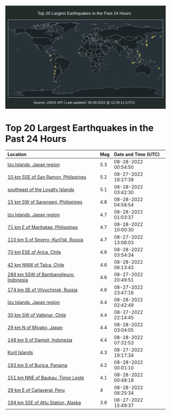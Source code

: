 ![Map](./map.png)

# Top 20 Largest Earthquakes in the Past 24 Hours

| Location | Mag | Date and Time (UTC) |
|:---|:---|:---|
| [Izu Islands, Japan region](https://earthquake.usgs.gov/earthquakes/eventpage/us7000i2zw) | 5.3 | 08-28-2022 00:54:50 |
| [10 km SSE of San Ramon, Philippines](https://earthquake.usgs.gov/earthquakes/eventpage/us7000i2ye) | 5.2 | 08-27-2022 18:27:38 |
| [southeast of the Loyalty Islands](https://earthquake.usgs.gov/earthquakes/eventpage/us7000i30z) | 5.1 | 08-28-2022 03:42:30 |
| [15 km SW of Sarangani, Philippines](https://earthquake.usgs.gov/earthquakes/eventpage/us7000i31d) | 4.8 | 08-28-2022 04:58:54 |
| [Izu Islands, Japan region](https://earthquake.usgs.gov/earthquakes/eventpage/us7000i300) | 4.7 | 08-28-2022 01:03:37 |
| [71 km E of Marihatag, Philippines](https://earthquake.usgs.gov/earthquakes/eventpage/us7000i333) | 4.7 | 08-28-2022 10:00:30 |
| [110 km S of Severo-Kuril’sk, Russia](https://earthquake.usgs.gov/earthquakes/eventpage/us7000i2x1) | 4.7 | 08-27-2022 13:06:03 |
| [70 km ESE of Arica, Chile](https://earthquake.usgs.gov/earthquakes/eventpage/us7000i313) | 4.6 | 08-28-2022 03:54:34 |
| [42 km NNW of Talca, Chile](https://earthquake.usgs.gov/earthquakes/eventpage/us7000i326) | 4.6 | 08-28-2022 06:13:43 |
| [289 km SSW of Bambanglipuro, Indonesia](https://earthquake.usgs.gov/earthquakes/eventpage/us7000i2yv) | 4.6 | 08-27-2022 20:49:51 |
| [174 km SE of Vilyuchinsk, Russia](https://earthquake.usgs.gov/earthquakes/eventpage/us7000i2zl) | 4.6 | 08-27-2022 23:47:16 |
| [Izu Islands, Japan region](https://earthquake.usgs.gov/earthquakes/eventpage/us7000i30q) | 4.4 | 08-28-2022 02:42:49 |
| [30 km SW of Vallenar, Chile](https://earthquake.usgs.gov/earthquakes/eventpage/us7000i2z8) | 4.4 | 08-27-2022 22:14:45 |
| [29 km N of Miyako, Japan](https://earthquake.usgs.gov/earthquakes/eventpage/us7000i30t) | 4.4 | 08-28-2022 03:04:05 |
| [148 km S of Dampit, Indonesia](https://earthquake.usgs.gov/earthquakes/eventpage/us7000i32l) | 4.4 | 08-28-2022 07:32:53 |
| [Kuril Islands](https://earthquake.usgs.gov/earthquakes/eventpage/us7000i2yk) | 4.3 | 08-27-2022 19:17:34 |
| [193 km S of Burica, Panama](https://earthquake.usgs.gov/earthquakes/eventpage/us7000i2zp) | 4.2 | 08-28-2022 00:01:10 |
| [151 km NNE of Baukau, Timor Leste](https://earthquake.usgs.gov/earthquakes/eventpage/us7000i308) | 4.1 | 08-28-2022 00:48:18 |
| [29 km E of Cañaveral, Peru](https://earthquake.usgs.gov/earthquakes/eventpage/us7000i32d) | 4 | 08-28-2022 06:25:34 |
| [194 km SSE of Attu Station, Alaska](https://earthquake.usgs.gov/earthquakes/eventpage/us7000i2xw) | 3.8 | 08-27-2022 15:49:37 |
